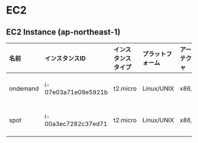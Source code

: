 # EC2
## EC2 Instance (ap-northeast-1)

|名前|インスタンスID|インスタンスタイプ|プラットフォーム|アーキテクチャ|AMI ID|AZ|パブリックIP|プライベートIP|セキュリティグループ|ロール名|
|:--|:--|:--|:--|:--|:--|:--|:--|:--|:--|:--|
|ondemand|i-07e03a71e09e5921b|t2.micro|Linux/UNIX|x86_64|ami-08a706ba5ea257141|ap-northeast-1c|54.199.40.59|10.1.1.144|ksnet-dev-opmng-sg|ksnet-dev-testrole|
|spot|i-00a3ec7282c37ed71|t2.micro|Linux/UNIX|x86_64|ami-08a706ba5ea257141|ap-northeast-1a|43.207.0.200|10.1.0.116|ksnet-dev-opmng-sg|ksnet-dev-testrole|

